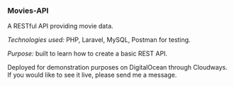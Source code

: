 ### Movies-API

A RESTful API providing movie data.

*Technologies used:* PHP, Laravel, MySQL, Postman for testing.

*Purpose:* built to learn how to create a basic REST API.

Deployed for demonstration purposes on DigitalOcean through Cloudways. If you would like to see it live, please send me a message.
